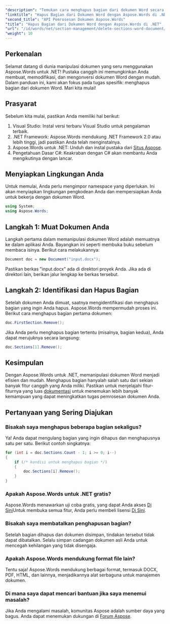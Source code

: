 ```yaml
---
"description": "Temukan cara menghapus bagian dari dokumen Word secara efisien menggunakan Aspose.Words untuk .NET. Panduan lengkap ini memandu Anda melalui prasyaratnya."
"linktitle": "Hapus Bagian dari Dokumen Word dengan Aspose.Words di .NET"
"second_title": "API Pemrosesan Dokumen Aspose.Words"
"title": "Hapus Bagian dari Dokumen Word dengan Aspose.Words di .NET"
"url": "/id/words/net/section-management/delete-sections-word-document/"
"weight": 10
---
```


## Perkenalan

Selamat datang di dunia manipulasi dokumen yang seru menggunakan Aspose.Words untuk .NET! Pustaka canggih ini memungkinkan Anda membuat, memodifikasi, dan mengonversi dokumen Word dengan mudah. Dalam panduan ini, kami akan fokus pada tugas spesifik: menghapus bagian dari dokumen Word. Mari kita mulai!

## Prasyarat

Sebelum kita mulai, pastikan Anda memiliki hal berikut:

1. Visual Studio: Instal versi terbaru Visual Studio untuk pengalaman terbaik.
2. .NET Framework: Aspose.Words mendukung .NET Framework 2.0 atau lebih tinggi, jadi pastikan Anda telah menginstalnya.
3. Aspose.Words untuk .NET: Unduh dan instal pustaka dari [Situs Aspose](https://releases.aspose.com/words/net/).
4. Pengetahuan Dasar C#: Keakraban dengan C# akan membantu Anda mengikutinya dengan lancar.

## Menyiapkan Lingkungan Anda

Untuk memulai, Anda perlu mengimpor namespace yang diperlukan. Ini akan menyiapkan lingkungan pengkodean Anda dan mempersiapkan Anda untuk bekerja dengan dokumen Word.

```csharp
using System;
using Aspose.Words;
```

## Langkah 1: Muat Dokumen Anda

Langkah pertama dalam memanipulasi dokumen Word adalah memuatnya ke dalam aplikasi Anda. Bayangkan ini seperti membuka buku sebelum membaca isinya. Berikut cara melakukannya:

```csharp
Document doc = new Document("input.docx");
```

Pastikan berkas "input.docx" ada di direktori proyek Anda. Jika ada di direktori lain, berikan jalur lengkap ke berkas tersebut.

## Langkah 2: Identifikasi dan Hapus Bagian

Setelah dokumen Anda dimuat, saatnya mengidentifikasi dan menghapus bagian yang ingin Anda hapus. Aspose.Words mempermudah proses ini. Berikut cara menghapus bagian pertama dokumen:

```csharp
doc.FirstSection.Remove();
```

Jika Anda perlu menghapus bagian tertentu (misalnya, bagian kedua), Anda dapat merujuknya secara langsung:

```csharp
doc.Sections[1].Remove();
```

## Kesimpulan

Dengan Aspose.Words untuk .NET, memanipulasi dokumen Word menjadi efisien dan mudah. Menghapus bagian hanyalah salah satu dari sekian banyak fitur canggih yang Anda miliki. Pastikan untuk menjelajahi fitur-fiturnya yang luas [dokumentasi](https://reference.aspose.com/words/net/) untuk menemukan lebih banyak kemampuan yang dapat meningkatkan tugas pemrosesan dokumen Anda.

## Pertanyaan yang Sering Diajukan

### Bisakah saya menghapus beberapa bagian sekaligus?
Ya! Anda dapat mengulang bagian yang ingin dihapus dan menghapusnya satu per satu. Berikut contoh singkatnya:

```csharp
for (int i = doc.Sections.Count - 1; i >= 0; i--)
{
    if (/* kondisi untuk menghapus bagian */)
    {
        doc.Sections[i].Remove();
    }
}
```

### Apakah Aspose.Words untuk .NET gratis?
Aspose.Words menawarkan uji coba gratis, yang dapat Anda akses [Di Sini](https://releases.aspose.com/)Untuk membuka semua fitur, Anda perlu membeli lisensi [Di Sini](https://purchase.aspose.com/buy).

### Bisakah saya membatalkan penghapusan bagian?
Setelah bagian dihapus dan dokumen disimpan, tindakan tersebut tidak dapat dibatalkan. Selalu simpan cadangan dokumen asli Anda untuk mencegah kehilangan yang tidak disengaja.

### Apakah Aspose.Words mendukung format file lain?
Tentu saja! Aspose.Words mendukung berbagai format, termasuk DOCX, PDF, HTML, dan lainnya, menjadikannya alat serbaguna untuk manajemen dokumen.

### Di mana saya dapat mencari bantuan jika saya menemui masalah?
Jika Anda mengalami masalah, komunitas Aspose adalah sumber daya yang bagus. Anda dapat menemukan dukungan di [Forum Aspose](https://forum.aspose.com/c/words/8).